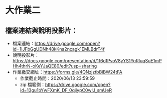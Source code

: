 # 大作業二

## 檔案連結與說明投影片：

- 檔案連結：https://drive.google.com/open?id=1IJFbGgUDNh48kKna2ncagk1EMLBdrT4f
- 說明投影片：https://docs.google.com/presentation/d/1f6o1PvoV8yYS1YqRIuqSuE1mPHh4thrN-oKeYJaQE80/edit?usp=sharing
- 作業繳交網址：https://forms.gle/4QNzjztbBiBW24tFA
    - 作業截止時間：2020/06/13 23:59:59
    - zip 檔範例：https://drive.google.com/open?id=13gu1bYwFXmK_DF_0qjlypC0wIJ_smUeR

